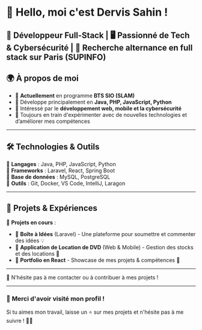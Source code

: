 # 👋 Hello, moi c'est **Dervis Sahin** !  

🚀 **Développeur Full-Stack** | 🖥️ **Passionné de Tech & Cybersécurité** | 🎯 **Recherche alternance en full stack sur Paris (SUPINFO)**
---

## 🌍 À propos de moi  

- 🔹 **Actuellement** en programme **BTS SIO (SLAM)**  
- 🔹 Développe principalement en **Java, PHP, JavaScript, Python**  
- 🔹 Intéressé par le **développement web, mobile et la cybersécurité**  
- 🔹 Toujours en train d'expérimenter avec de nouvelles technologies et d’améliorer mes compétences  

---

## 🛠️ Technologies & Outils  

🔹 **Langages** : Java, PHP, JavaScript, Python  
🔹 **Frameworks** : Laravel, React, Spring Boot  
🔹 **Base de données** : MySQL, PostgreSQL  
🔹 **Outils** : Git, Docker, VS Code, IntelliJ, Laragon

---

## 🚀 Projets & Expériences  

🎯 **Projets en cours** :  
- 🔹 **Boîte à Idées** (Laravel) - Une plateforme pour soumettre et commenter des idées 💡  
- 🔹 **Application de Location de DVD** (Web & Mobile) - Gestion des stocks et des locations 📀  
- 🔹 **Portfolio en React** - Showcase de mes projets & compétences 🚀  

---

💬 N'hésite pas à me contacter ou à contribuer à mes projets !  

---

### 🌟 **Merci d'avoir visité mon profil !**  
Si tu aimes mon travail, laisse un ⭐ sur mes projets et n'hésite pas à me suivre ! 🚀🔥  
